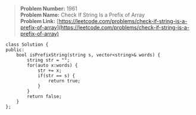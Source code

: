 > **Problem Number:** 1961 <br>
> **Problem Name:** Check If String Is a Prefix of Array <br>
> **Problem Link:** [https://leetcode.com/problems/check-if-string-is-a-prefix-of-array](https://leetcode.com/problems/check-if-string-is-a-prefix-of-array) <br>

    class Solution {
    public:
        bool isPrefixString(string s, vector<string>& words) {
            string str = "";
            for(auto x:words) {
                str += x;
                if(str == s) {
                    return true;
                }
            }
            return false;
        }
    };